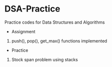 # DSA-Practice
Practice codes for Data Structures and Algorithms

- Assignment
1. push(), pop(), get_max() functions implemented

- Practice
1. Stock span problem using stacks 

